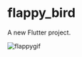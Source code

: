 # flappy_bird

A new Flutter project.

![flappygif](https://user-images.githubusercontent.com/22741824/82132122-155ddf80-97e5-11ea-97b6-591f8f46dd03.gif)
